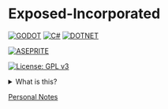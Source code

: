 # Exposed-Incorporated
[![GODOT](https://img.shields.io/badge/Featuring_Godot_Engine-478CBF?style=for-the-badge&logo=godotengine&logoColor=white)](https://godotengine.org/) [![C#](https://img.shields.io/badge/Made_With-CSHARP-00599C?style=for-the-badge&logo=csharp&logoColor=white)](https://learn.microsoft.com/dotnet/csharp/) [![DOTNET](https://img.shields.io/badge/Made_With-.NET-512BD4?style=for-the-badge&logo=dotnet&logoColor=white)](https://dotnet.microsoft.com/)

[![ASEPRITE](https://img.shields.io/badge/graphics_include_aseprite-7D929E?style=for-the-badge&logo=aseprite&logoColor=white)](https://www.aseprite.org/)

[![License: GPL v3](https://img.shields.io/badge/License-GPL%20v3-blue.svg?style=for-the-badge)](https://www.gnu.org/licenses/gpl-3.0)



<details>
<summary>What is this?</summary>

- School project made for our Work-Integrated Learning.
- Project made with Godot, opensource (under GPL-3 license)
- Game heavily inspired from ZeekersRBLX's [Lethal Company](https://store.steampowered.com/app/1966720/Lethal_Company/)
- 2D version of Lethal Company, remade in Godot.

</details>

[Personal Notes](PERSONAL_NOTES.md)
